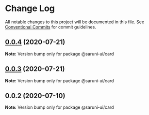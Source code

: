 # Change Log

All notable changes to this project will be documented in this file.
See [Conventional Commits](https://conventionalcommits.org) for commit guidelines.

## [0.0.4](https://github.com/tambium/saruni-ui/compare/@saruni-ui/card@0.0.3...@saruni-ui/card@0.0.4) (2020-07-21)

**Note:** Version bump only for package @saruni-ui/card





## [0.0.3](https://github.com/tambium/saruni-ui/compare/@saruni-ui/card@0.0.2...@saruni-ui/card@0.0.3) (2020-07-21)

**Note:** Version bump only for package @saruni-ui/card





## 0.0.2 (2020-07-10)

**Note:** Version bump only for package @saruni-ui/card
